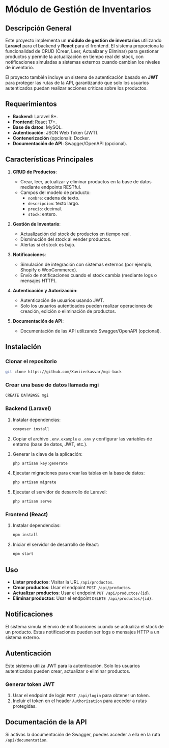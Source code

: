 # Módulo de Gestión de Inventarios

## Descripción General

Este proyecto implementa un **módulo de gestión de inventarios** utilizando **Laravel** para el backend y **React** para el frontend. El sistema proporciona la funcionalidad de CRUD (Crear, Leer, Actualizar y Eliminar) para gestionar productos y permite la actualización en tiempo real del stock, con notificaciones simuladas a sistemas externos cuando cambian los niveles de inventario.

El proyecto también incluye un sistema de autenticación basado en **JWT** para proteger las rutas de la API, garantizando que solo los usuarios autenticados puedan realizar acciones críticas sobre los productos.

## Requerimientos

-   **Backend**: Laravel 8+.
-   **Frontend**: React 17+.
-   **Base de datos**: MySQL.
-   **Autenticación**: JSON Web Token (JWT).
-   **Contenerización** (opcional): Docker.
-   **Documentación de API**: Swagger/OpenAPI (opcional).

## Características Principales

1. **CRUD de Productos**:

    - Crear, leer, actualizar y eliminar productos en la base de datos mediante endpoints RESTful.
    - Campos del modelo de producto:
        - `nombre`: cadena de texto.
        - `descripcion`: texto largo.
        - `precio`: decimal.
        - `stock`: entero.

2. **Gestión de Inventario**:

    - Actualización del stock de productos en tiempo real.
    - Disminución del stock al vender productos.
    - Alertas si el stock es bajo.

3. **Notificaciones**:

    - Simulación de integración con sistemas externos (por ejemplo, Shopify o WooCommerce).
    - Envío de notificaciones cuando el stock cambia (mediante logs o mensajes HTTP).

4. **Autenticación y Autorización**:
    - Autenticación de usuarios usando JWT.
    - Solo los usuarios autenticados pueden realizar operaciones de creación, edición o eliminación de productos.
5. **Documentación de API**:
    - Documentación de las API utilizando Swagger/OpenAPI (opcional).

## Instalación

### Clonar el repositorio

```bash
git clone https://github.com/Xaviierkasvar/mgi-back 
```

### Crear una base de datos llamada mgi

```bash
CREATE DATABASE mgi
```

### Backend (Laravel)

1. Instalar dependencias:

    ```bash
    composer install
    ```

2. Copiar el archivo `.env.example` a `.env` y configurar las variables de entorno (base de datos, JWT, etc.).

3. Generar la clave de la aplicación:

    ```bash
    php artisan key:generate
    ```

4. Ejecutar migraciones para crear las tablas en la base de datos:

    ```bash
    php artisan migrate
    ```

5. Ejecutar el servidor de desarrollo de Laravel:
    ```bash
    php artisan serve
    ```

### Frontend (React)

1. Instalar dependencias:

    ```bash
    npm install
    ```

2. Iniciar el servidor de desarrollo de React:
    ```bash
    npm start
    ```

## Uso

-   **Listar productos**: Visitar la URL `/api/productos`.
-   **Crear productos**: Usar el endpoint `POST /api/productos`.
-   **Actualizar productos**: Usar el endpoint `PUT /api/productos/{id}`.
-   **Eliminar productos**: Usar el endpoint `DELETE /api/productos/{id}`.

## Notificaciones

El sistema simula el envío de notificaciones cuando se actualiza el stock de un producto. Estas notificaciones pueden ser logs o mensajes HTTP a un sistema externo.

## Autenticación

Este sistema utiliza JWT para la autenticación. Solo los usuarios autenticados pueden crear, actualizar o eliminar productos.

### Generar token JWT

1. Usar el endpoint de login `POST /api/login` para obtener un token.
2. Incluir el token en el header `Authorization` para acceder a rutas protegidas.

## Documentación de la API

Si activas la documentación de Swagger, puedes acceder a ella en la ruta `/api/documentation`.
